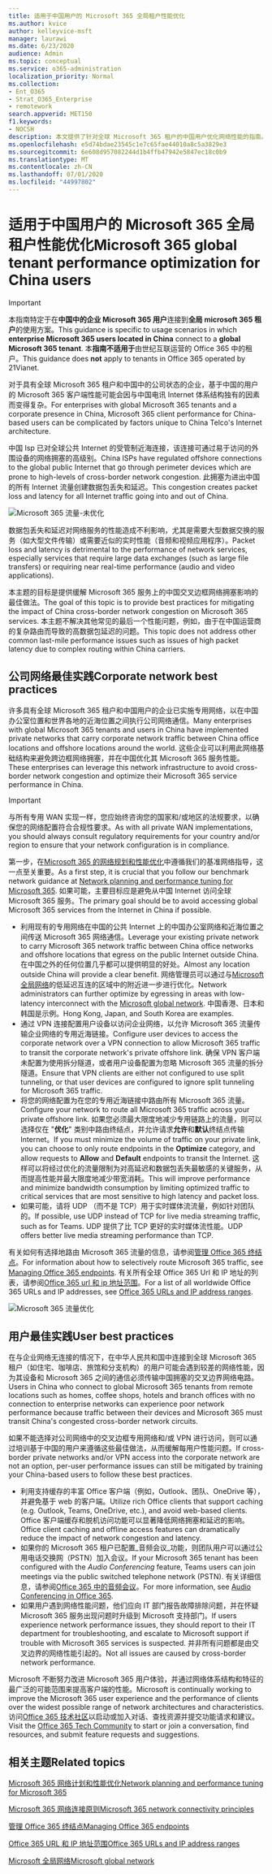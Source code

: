 ```yaml
---
title: 适用于中国用户的 Microsoft 365 全局租户性能优化
ms.author: kvice
author: kelleyvice-msft
manager: laurawi
ms.date: 6/23/2020
audience: Admin
ms.topic: conceptual
ms.service: o365-administration
localization_priority: Normal
ms.collection:
- Ent_O365
- Strat_O365_Enterprise
- remotework
search.appverid: MET150
f1.keywords:
- NOCSH
description: 本文提供了针对全球 Microsoft 365 租户的中国用户优化网络性能的指南。
ms.openlocfilehash: e5d74bdae23545c1e7c65fae44010a8c5a3829e3
ms.sourcegitcommit: 6e608d957082244d1b4ffb47942e5847ec18c0b9
ms.translationtype: MT
ms.contentlocale: zh-CN
ms.lasthandoff: 07/01/2020
ms.locfileid: "44997802"
---
```

# <a name="microsoft-365-global-tenant-performance-optimization-for-china-users"></a><span data-ttu-id="a87aa-103">适用于中国用户的 Microsoft 365 全局租户性能优化</span><span class="sxs-lookup"><span data-stu-id="a87aa-103">Microsoft 365 global tenant performance optimization for China users</span></span>

>[!IMPORTANT]
><span data-ttu-id="a87aa-104">本指南特定于在**中国中的企业 Microsoft 365 用户**连接到**全局 microsoft 365 租户**的使用方案。</span><span class="sxs-lookup"><span data-stu-id="a87aa-104">This guidance is specific to usage scenarios in which **enterprise Microsoft 365 users located in China** connect to a **global Microsoft 365 tenant**.</span></span> <span data-ttu-id="a87aa-105">本**指南不适用于**由世纪互联运营的 Office 365 中的租户。</span><span class="sxs-lookup"><span data-stu-id="a87aa-105">This guidance does **not** apply to tenants in Office 365 operated by 21Vianet.</span></span>

<span data-ttu-id="a87aa-106">对于具有全球 Microsoft 365 租户和中国中的公司状态的企业，基于中国的用户的 Microsoft 365 客户端性能可能会因与中国电讯 Internet 体系结构独有的因素而变得复杂。</span><span class="sxs-lookup"><span data-stu-id="a87aa-106">For enterprises with global Microsoft 365 tenants and a corporate presence in China, Microsoft 365 client performance for China-based users can be complicated by factors unique to China Telco's Internet architecture.</span></span>

<span data-ttu-id="a87aa-107">中国 Isp 已对全球公共 Internet 的受管制近海连接，该连接可通过易于访问的外围设备的网络拥塞的高级别。</span><span class="sxs-lookup"><span data-stu-id="a87aa-107">China ISPs have regulated offshore connections to the global public Internet that go through perimeter devices which are prone to high-levels of cross-border network congestion.</span></span> <span data-ttu-id="a87aa-108">此拥塞为进出中国的所有 Internet 流量创建数据包丢失和延迟。</span><span class="sxs-lookup"><span data-stu-id="a87aa-108">This congestion creates packet loss and latency for all Internet traffic going into and out of China.</span></span>

![Microsoft 365 流量-未优化](media/O365-networking/China-O365-unoptimized.png)

<span data-ttu-id="a87aa-110">数据包丢失和延迟对网络服务的性能造成不利影响，尤其是需要大型数据交换的服务（如大型文件传输）或需要近似的实时性能（音频和视频应用程序）。</span><span class="sxs-lookup"><span data-stu-id="a87aa-110">Packet loss and latency is detrimental to the performance of network services, especially services that require large data exchanges (such as large file transfers) or requiring near real-time performance (audio and video applications).</span></span>

<span data-ttu-id="a87aa-111">本主题的目标是提供缓解 Microsoft 365 服务上的中国交叉边框网络拥塞影响的最佳做法。</span><span class="sxs-lookup"><span data-stu-id="a87aa-111">The goal of this topic is to provide best practices for mitigating the impact of China cross-border network congestion on Microsoft 365 services.</span></span> <span data-ttu-id="a87aa-112">本主题不解决其他常见的最后一个性能问题，例如，由于在中国运营商的复杂路由而导致的高数据包延迟的问题。</span><span class="sxs-lookup"><span data-stu-id="a87aa-112">This topic does not address other common last-mile performance issues such as issues of high packet latency due to complex routing within China carriers.</span></span>

## <a name="corporate-network-best-practices"></a><span data-ttu-id="a87aa-113">公司网络最佳实践</span><span class="sxs-lookup"><span data-stu-id="a87aa-113">Corporate network best practices</span></span>

<span data-ttu-id="a87aa-114">许多具有全球 Microsoft 365 租户和中国用户的企业已实施专用网络，以在中国办公室位置和世界各地的近海位置之间执行公司网络通信。</span><span class="sxs-lookup"><span data-stu-id="a87aa-114">Many enterprises with global Microsoft 365 tenants and users in China have implemented private networks that carry corporate network traffic between China office locations and offshore locations around the world.</span></span> <span data-ttu-id="a87aa-115">这些企业可以利用此网络基础结构来避免跨边框网络拥塞，并在中国优化其 Microsoft 365 服务性能。</span><span class="sxs-lookup"><span data-stu-id="a87aa-115">These enterprises can leverage this network infrastructure to avoid cross-border network congestion and optimize their Microsoft 365 service performance in China.</span></span>

>[!IMPORTANT]
><span data-ttu-id="a87aa-116">与所有专用 WAN 实现一样，您应始终咨询您的国家和/或地区的法规要求，以确保您的网络配置符合合规性要求。</span><span class="sxs-lookup"><span data-stu-id="a87aa-116">As with all private WAN implementations, you should always consult regulatory requirements for your country and/or region to ensure that your network configuration is in compliance.</span></span>

<span data-ttu-id="a87aa-117">第一步，在[Microsoft 365 的网络规划和性能优化](https://aka.ms/tune)中遵循我们的基准网络指导，这一点至关重要。</span><span class="sxs-lookup"><span data-stu-id="a87aa-117">As a first step, it is crucial that you follow our benchmark network guidance at [Network planning and performance tuning for Microsoft 365](https://aka.ms/tune).</span></span> <span data-ttu-id="a87aa-118">如果可能，主要目标应是避免从中国 Internet 访问全球 Microsoft 365 服务。</span><span class="sxs-lookup"><span data-stu-id="a87aa-118">The primary goal should be to avoid accessing global Microsoft 365 services from the Internet in China if possible.</span></span>

- <span data-ttu-id="a87aa-119">利用现有的专用网络在中国的公共 Internet 上的中国办公室网络和近海位置之间传送 Microsoft 365 网络通信。</span><span class="sxs-lookup"><span data-stu-id="a87aa-119">Leverage your existing private network to carry Microsoft 365 network traffic between China office networks and offshore locations that egress on the public Internet outside China.</span></span> <span data-ttu-id="a87aa-120">在中国之外的任何位置几乎都可以提供明显的好处。</span><span class="sxs-lookup"><span data-stu-id="a87aa-120">Almost any location outside China will provide a clear benefit.</span></span> <span data-ttu-id="a87aa-121">网络管理员可以通过与[Microsoft 全局网络](https://docs.microsoft.com/azure/networking/microsoft-global-network)的低延迟互连的区域中的附近进一步进行优化。</span><span class="sxs-lookup"><span data-stu-id="a87aa-121">Network administrators can further optimize by egressing in areas with low-latency interconnect with the [Microsoft global network](https://docs.microsoft.com/azure/networking/microsoft-global-network).</span></span> <span data-ttu-id="a87aa-122">中国香港、日本和韩国是示例。</span><span class="sxs-lookup"><span data-stu-id="a87aa-122">Hong Kong, Japan, and South Korea are examples.</span></span>
- <span data-ttu-id="a87aa-123">通过 VPN 连接配置用户设备以访问企业网络，以允许 Microsoft 365 流量传输企业网络的专用近海链接。</span><span class="sxs-lookup"><span data-stu-id="a87aa-123">Configure user devices to access the corporate network over a VPN connection to allow Microsoft 365 traffic to transit the corporate network's private offshore link.</span></span> <span data-ttu-id="a87aa-124">确保 VPN 客户端未配置为使用拆分隧道，或者用户设备配置为忽略 Microsoft 365 流量的拆分隧道。</span><span class="sxs-lookup"><span data-stu-id="a87aa-124">Ensure that VPN clients are either not configured to use split tunneling, or that user devices are configured to ignore split tunneling for Microsoft 365 traffic.</span></span>
- <span data-ttu-id="a87aa-125">将您的网络配置为在您的专用近海链接中路由所有 Microsoft 365 流量。</span><span class="sxs-lookup"><span data-stu-id="a87aa-125">Configure your network to route all Microsoft 365 traffic across your private offshore link.</span></span> <span data-ttu-id="a87aa-126">如果您必须最大限度地减少专用链路上的流量，则可以选择仅在 "**优化**" 类别中路由终结点，并允许请求**允许**和**默认**终结点传输 Internet。</span><span class="sxs-lookup"><span data-stu-id="a87aa-126">If you must minimize the volume of traffic on your private link, you can choose to only route endpoints in the **Optimize** category, and allow requests to **Allow** and **Default** endpoints to transit the Internet.</span></span> <span data-ttu-id="a87aa-127">这样可以将经过优化的流量限制为对高延迟和数据包丢失最敏感的关键服务，从而提高性能并最大限度地减少带宽消耗。</span><span class="sxs-lookup"><span data-stu-id="a87aa-127">This will improve performance and minimize bandwidth consumption by limiting optimized traffic to critical services that are most sensitive to high latency and packet loss.</span></span>
- <span data-ttu-id="a87aa-128">如果可能，请将 UDP （而不是 TCP）用于实时媒体流流量，例如针对团队的。</span><span class="sxs-lookup"><span data-stu-id="a87aa-128">If possible, use UDP instead of TCP for live media streaming traffic, such as for Teams.</span></span> <span data-ttu-id="a87aa-129">UDP 提供了比 TCP 更好的实时媒体流性能。</span><span class="sxs-lookup"><span data-stu-id="a87aa-129">UDP offers better live media streaming performance than TCP.</span></span>

<span data-ttu-id="a87aa-130">有关如何有选择地路由 Microsoft 365 流量的信息，请参阅[管理 Office 365 终结点](managing-office-365-endpoints.md)。</span><span class="sxs-lookup"><span data-stu-id="a87aa-130">For information about how to selectively route Microsoft 365 traffic, see [Managing Office 365 endpoints](managing-office-365-endpoints.md).</span></span> <span data-ttu-id="a87aa-131">有关所有全球 Office 365 Url 和 IP 地址的列表，请参阅[Office 365 url 和 ip 地址范围](urls-and-ip-address-ranges.md)。</span><span class="sxs-lookup"><span data-stu-id="a87aa-131">For a list of all worldwide Office 365 URLs and IP addresses, see [Office 365 URLs and IP address ranges](urls-and-ip-address-ranges.md).</span></span>

![Microsoft 365 流量优化](media/O365-networking/China-O365-optimized.png)

## <a name="user-best-practices"></a><span data-ttu-id="a87aa-133">用户最佳实践</span><span class="sxs-lookup"><span data-stu-id="a87aa-133">User best practices</span></span>

<span data-ttu-id="a87aa-134">在与企业网络无连接的情况下，在中华人民共和国中连接到全球 Microsoft 365 租户（如住宅、咖啡店、旅馆和分支机构）的用户可能会遇到较差的网络性能，因为其设备和 Microsoft 365 之间的通信必须传输中国拥塞的交叉边界网络电路。</span><span class="sxs-lookup"><span data-stu-id="a87aa-134">Users in China who connect to global Microsoft 365 tenants from remote locations such as homes, coffee shops, hotels and branch offices with no connection to enterprise networks can experience poor network performance because traffic between their devices and Microsoft 365 must transit China's congested cross-border network circuits.</span></span>

<span data-ttu-id="a87aa-135">如果不能选择对公司网络中的交叉边框专用网络和/或 VPN 进行访问，则可以通过培训基于中国的用户来遵循这些最佳做法，从而缓解每用户性能问题。</span><span class="sxs-lookup"><span data-stu-id="a87aa-135">If cross-border private networks and/or VPN access into the corporate network are not an option, per-user performance issues can still be mitigated by training your China-based users to follow these best practices.</span></span>

- <span data-ttu-id="a87aa-136">利用支持缓存的丰富 Office 客户端（例如，Outlook、团队、OneDrive 等），并避免基于 web 的客户端。</span><span class="sxs-lookup"><span data-stu-id="a87aa-136">Utilize rich Office clients that support caching (e.g. Outlook, Teams, OneDrive, etc.), and avoid web-based clients.</span></span> <span data-ttu-id="a87aa-137">Office 客户端缓存和脱机访问功能可以显著降低网络拥塞和延迟的影响。</span><span class="sxs-lookup"><span data-stu-id="a87aa-137">Office client caching and offline access features can dramatically reduce the impact of network congestion and latency.</span></span>
- <span data-ttu-id="a87aa-138">如果你的 Microsoft 365 租户已配置_音频会议_功能，则团队用户可以通过公用电话交换网（PSTN）加入会议。</span><span class="sxs-lookup"><span data-stu-id="a87aa-138">If your Microsoft 365 tenant has been configured with the _Audio Conferencing_ feature, Teams users can join meetings via the public switched telephone network (PSTN).</span></span> <span data-ttu-id="a87aa-139">有关详细信息，请参阅[Office 365 中的音频会议](https://docs.microsoft.com/microsoftteams/audio-conferencing-in-office-365)。</span><span class="sxs-lookup"><span data-stu-id="a87aa-139">For more information, see [Audio Conferencing in Office 365](https://docs.microsoft.com/microsoftteams/audio-conferencing-in-office-365).</span></span>
- <span data-ttu-id="a87aa-140">如果用户遇到网络性能问题，他们应向 IT 部门报告故障排除问题，并在怀疑 Microsoft 365 服务出现问题时升级到 Microsoft 支持部门。</span><span class="sxs-lookup"><span data-stu-id="a87aa-140">If users experience network performance issues, they should report to their IT department for troubleshooting, and escalate to Microsoft support if trouble with Microsoft 365 services is suspected.</span></span> <span data-ttu-id="a87aa-141">并非所有问题都是由交叉边界的网络性能引起的。</span><span class="sxs-lookup"><span data-stu-id="a87aa-141">Not all issues are caused by cross-border network performance.</span></span>

<span data-ttu-id="a87aa-142">Microsoft 不断努力改进 Microsoft 365 用户体验，并通过网络体系结构和特征的最广泛的可能范围来提高客户端的性能。</span><span class="sxs-lookup"><span data-stu-id="a87aa-142">Microsoft is continually working to improve the Microsoft 365 user experience and the performance of clients over the widest possible range of network architectures and characteristics.</span></span> <span data-ttu-id="a87aa-143">访问[Office 365 技术社区](https://techcommunity.microsoft.com/t5/office-365/bd-p/Office365General)以启动或加入对话、查找资源并提交功能请求和建议。</span><span class="sxs-lookup"><span data-stu-id="a87aa-143">Visit the [Office 365 Tech Community](https://techcommunity.microsoft.com/t5/office-365/bd-p/Office365General) to start or join a conversation, find resources, and submit feature requests and suggestions.</span></span>

## <a name="related-topics"></a><span data-ttu-id="a87aa-144">相关主题</span><span class="sxs-lookup"><span data-stu-id="a87aa-144">Related topics</span></span>

[<span data-ttu-id="a87aa-145">Microsoft 365 网络计划和性能优化</span><span class="sxs-lookup"><span data-stu-id="a87aa-145">Network planning and performance tuning for Microsoft 365</span></span>](https://aka.ms/tune)

[<span data-ttu-id="a87aa-146">Microsoft 365 网络连接原则</span><span class="sxs-lookup"><span data-stu-id="a87aa-146">Microsoft 365 network connectivity principles</span></span>](office-365-network-connectivity-principles.md)

[<span data-ttu-id="a87aa-147">管理 Office 365 终结点</span><span class="sxs-lookup"><span data-stu-id="a87aa-147">Managing Office 365 endpoints</span></span>](managing-office-365-endpoints.md)

[<span data-ttu-id="a87aa-148">Office 365 URL 和 IP 地址范围</span><span class="sxs-lookup"><span data-stu-id="a87aa-148">Office 365 URLs and IP address ranges</span></span>](urls-and-ip-address-ranges.md)

[<span data-ttu-id="a87aa-149">Microsoft 全局网络</span><span class="sxs-lookup"><span data-stu-id="a87aa-149">Microsoft global network</span></span>](https://docs.microsoft.com/azure/networking/microsoft-global-network)
